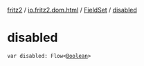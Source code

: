 [fritz2](../../index.md) / [io.fritz2.dom.html](../index.md) / [FieldSet](index.md) / [disabled](./disabled.md)

# disabled

`var disabled: Flow<`[`Boolean`](https://kotlinlang.org/api/latest/jvm/stdlib/kotlin/-boolean/index.html)`>`